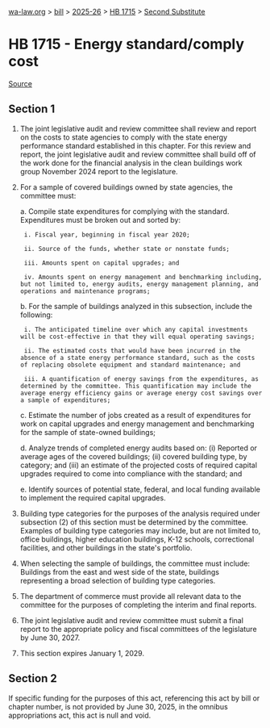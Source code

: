 [wa-law.org](/) > [bill](/bill/) > [2025-26](/bill/2025-26/) > [HB 1715](/bill/2025-26/hb/1715/) > [Second Substitute](/bill/2025-26/hb/1715/S2/)

# HB 1715 - Energy standard/comply cost

[Source](http://lawfilesext.leg.wa.gov/biennium/2025-26/Pdf/Bills/House%20Bills/1715-S2.pdf)

## Section 1
1. The joint legislative audit and review committee shall review and report on the costs to state agencies to comply with the state energy performance standard established in this chapter. For this review and report, the joint legislative audit and review committee shall build off of the work done for the financial analysis in the clean buildings work group November 2024 report to the legislature.

2. For a sample of covered buildings owned by state agencies, the committee must:

    a. Compile state expenditures for complying with the standard. Expenditures must be broken out and sorted by:

        i. Fiscal year, beginning in fiscal year 2020;

        ii. Source of the funds, whether state or nonstate funds;

        iii. Amounts spent on capital upgrades; and

        iv. Amounts spent on energy management and benchmarking including, but not limited to, energy audits, energy management planning, and operations and maintenance programs;

    b. For the sample of buildings analyzed in this subsection, include the following:

        i. The anticipated timeline over which any capital investments will be cost-effective in that they will equal operating savings;

        ii. The estimated costs that would have been incurred in the absence of a state energy performance standard, such as the costs of replacing obsolete equipment and standard maintenance; and

        iii. A quantification of energy savings from the expenditures, as determined by the committee. This quantification may include the average energy efficiency gains or average energy cost savings over a sample of expenditures;

    c. Estimate the number of jobs created as a result of expenditures for work on capital upgrades and energy management and benchmarking for the sample of state-owned buildings;

    d. Analyze trends of completed energy audits based on: (i) Reported or average ages of the covered buildings; (ii) covered building type, by category; and (iii) an estimate of the projected costs of required capital upgrades required to come into compliance with the standard; and

    e. Identify sources of potential state, federal, and local funding available to implement the required capital upgrades.

3. Building type categories for the purposes of the analysis required under subsection (2) of this section must be determined by the committee. Examples of building type categories may include, but are not limited to, office buildings, higher education buildings, K-12 schools, correctional facilities, and other buildings in the state's portfolio.

4. When selecting the sample of buildings, the committee must include: Buildings from the east and west side of the state, buildings representing a broad selection of building type categories.

5. The department of commerce must provide all relevant data to the committee for the purposes of completing the interim and final reports.

6. The joint legislative audit and review committee must submit a final report to the appropriate policy and fiscal committees of the legislature by June 30, 2027.

7. This section expires January 1, 2029.

## Section 2
If specific funding for the purposes of this act, referencing this act by bill or chapter number, is not provided by June 30, 2025, in the omnibus appropriations act, this act is null and void.
